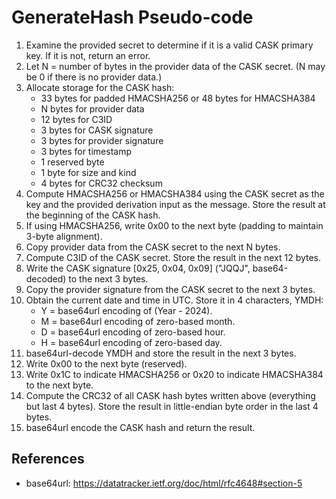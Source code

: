 # GenerateHash Pseudo-code

1. Examine the provided secret to determine if it is a valid CASK primary key. If it is not, return an error.
1. Let N = number of bytes in the provider data of the CASK secret. (N may be 0 if there is no provider data.)
1. Allocate storage for the CASK hash:
    - 33 bytes for padded HMACSHA256 or 48 bytes for HMACSHA384
    - N bytes for provider data
    - 12 bytes for C3ID
    - 3 bytes for CASK signature
    - 3 bytes for provider signature
    - 3 bytes for timestamp 
    - 1 reserved byte
    - 1 byte for size and kind
    - 4 bytes for CRC32 checksum
1. Compute HMACSHA256 or HMACSHA384 using the CASK secret as the key and the provided derivation input as the message. Store the result at the beginning of the CASK hash.
1. If using HMACSHA256, write 0x00 to the next byte (padding to maintain 3-byte alignment).
1. Copy provider data from the CASK secret to the next N bytes.
1. Compute C3ID of the CASK secret. Store the result in the next 12 bytes.
1. Write the CASK signature [0x25, 0x04, 0x09] ("JQQJ", base64-decoded) to the next 3 bytes.
1. Copy the provider signature from the CASK secret to the next 3 bytes.
1. Obtain the current date and time in UTC. Store it in 4 characters, YMDH:
    - Y = base64url encoding of (Year - 2024).
    - M = base64url encoding of zero-based month.
    - D = base64url encoding of zero-based hour.
    - H = base64url encoding of zero-based day.
1. base64url-decode YMDH and store the result in the next 3 bytes.
1. Write 0x00 to the next byte (reserved).
1. Write 0x1C to indicate HMACSHA256 or 0x20 to indicate HMACSHA384 to the next byte.
1. Compute the CRC32 of all CASK hash bytes written above (everything but last 4 bytes). Store the result in little-endian byte order in the last 4 bytes.
1. base64url encode the CASK hash and return the result.

## References
- base64url: https://datatracker.ietf.org/doc/html/rfc4648#section-5
